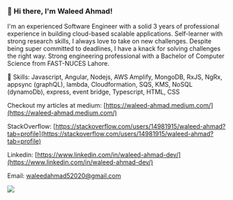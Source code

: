 ### 👋 Hi there, I'm Waleed Ahmad!

I'm an experienced Software Engineer with a solid 3 years of professional experience in building cloud-based scalable applications. Self-learner with strong research skills, I always love to take on new challenges. Despite being super committed to deadlines, I have a knack for solving challenges the right way. Strong engineering professional with a Bachelor of Computer Science from FAST-NUCES Lahore. 

🤹 Skills: Javascript, Angular, Nodejs, AWS Amplify, MongoDB, RxJS, NgRx, appsync (graphQL), lambda, Cloudformation, SQS, KMS, NoSQL (dynamoDb), express, event bridge, Typescript, HTML, CSS

Checkout my articles at medium: 
[https://waleed-ahmad.medium.com/](https://waleed-ahmad.medium.com/)

StackOverflow: [https://stackoverflow.com/users/14981915/waleed-ahmad?tab=profile](https://stackoverflow.com/users/14981915/waleed-ahmad?tab=profile)

Linkedin: [https://www.linkedin.com/in/waleed-ahmad-dev/](https://www.linkedin.com/in/waleed-ahmad-dev/) 

Email: waleedahmad52020@gmail.com


<a href="https://githubtrends.io">
  <img align="center" src="https://api.githubtrends.io/user/svg/wahmd/langs?time_range=one_year&include_private=True&loc_metric=changed&compact=True&theme=classic" />
</a>
